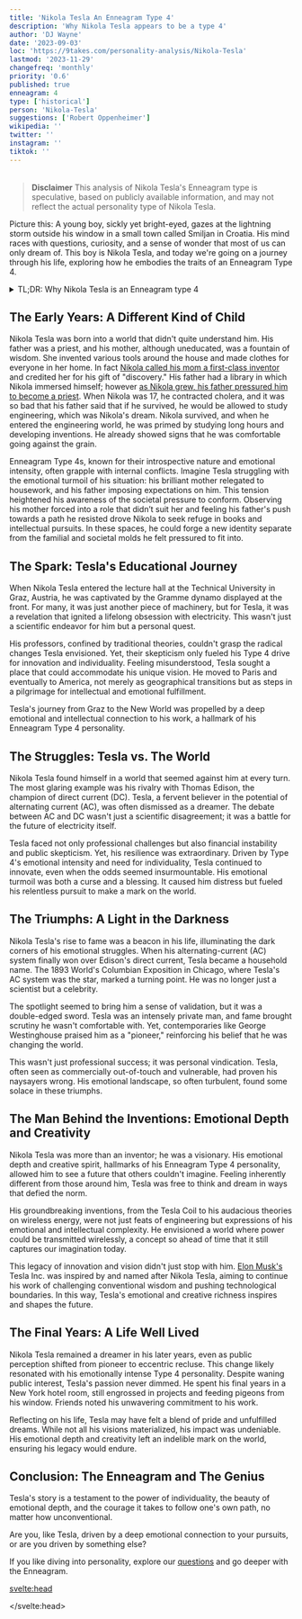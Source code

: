 ```yaml
---
title: 'Nikola Tesla An Enneagram Type 4'
description: 'Why Nikola Tesla appears to be a type 4'
author: 'DJ Wayne'
date: '2023-09-03'
loc: 'https://9takes.com/personality-analysis/Nikola-Tesla'
lastmod: '2023-11-29'
changefreq: 'monthly'
priority: '0.6'
published: true
enneagram: 4
type: ['historical']
person: 'Nikola-Tesla'
suggestions: ['Robert Oppenheimer']
wikipedia: ''
twitter: ''
instagram: ''
tiktok: ''
---
```


<!-- // notes:  -->

<script>
	import  PopCard  from "$lib/components/atoms/PopCard.svelte";
import BlogPurpose from '$lib/components/blog/BlogPurpose.svelte'
</script>

<div
  style="display: flex;
    justify-content: center;
    margin: 1rem 0;
  "
>
  <PopCard
    image={`/types/4s/${'Nikola-Tesla'}.webp`}
    showIcon={false}
    enneagramType="4"
    displayText="Nikola Tesla"
    subtext=""
  />
</div>

> **Disclaimer** This analysis of Nikola Tesla's Enneagram type is speculative, based on publicly available information, and may not reflect the actual personality type of Nikola Tesla.

<p class="firstLetter">Picture this: A young boy, sickly yet bright-eyed, gazes at the lightning storm outside his window in a small town called Smiljan in Croatia. His mind races with questions, curiosity, and a sense of wonder that most of us can only dream of. This boy is Nikola Tesla, and today we're going on a journey through his life, exploring how he embodies the traits of an Enneagram Type 4.</p>

<details>
<summary class="accordion">TL;DR: Why Nikola Tesla is an Enneagram type 4 </summary>
<div class="panel">
<ul>
<li><b>Visionary Inventor</b>: When we think of Nikola Tesla, his groundbreaking inventions like the Tesla Coil and theories on wireless energy come to mind. These weren't just scientific endeavors; they were a personal quest. As a Type 4, Tesla's emotional depth and creativity fueled his relentless pursuit of innovation.
</li>
<li><b>Inner World</b>: Tesla's daily life was a blend of emotional intensity and intellectual curiosity. While the world saw his inventions, they didn't see the emotional and creative processes that drove him. His Type 4 personality thrived on feeling different, allowing him to dream and think in ways that defied the norm.
</li>
<li><b>Controversial Figure</b>: Tesla's later years saw him labeled as an eccentric recluse, a shift from his earlier fame. This can be traced back to the Type 4's core fear of being insignificant or misunderstood. While this perception may have been controversial, it invites empathy as it echoes the emotional struggles inherent to Type 4s.
</li>
<li><b>Core Motivation</b>: At the heart of Tesla's actions was his core Type 4 motivation to be unique and to make a lasting impact on the world. Whether he was challenging Edison in the "War of Currents" or feeding pigeons in solitude, every action was a step towards fulfilling this deep-seated need for significance.
</li>
</ul>
  </div>
</details>

## The Early Years: A Different Kind of Child

Nikola Tesla was born into a world that didn't quite understand him. His father was a priest, and his mother, although uneducated, was a fountain of wisdom. She invented various tools around the house and made clothes for everyone in her home. In fact <a class="external-link" target="_blank" rel="noopener noreferrer" href="https://www.plitvicetimes.com/teslas-mother-georgina-duka-tesla/">Nikola called his mom a first-class inventor</a> and credited her for his gift of "discovery." His father had a library in which Nikola immersed himself; however <a class="external-link" target="_blank" rel="noopener noreferrer" href="https://www.pbs.org/tesla/ll/ll_early.html" >as Nikola grew, his father pressured him to become a priest</a>. When Nikola was 17, he contracted cholera, and it was so bad that his father said that if he survived, he would be allowed to study engineering, which was Nikola's dream. Nikola survived, and when he entered the engineering world, he was primed by studying long hours and developing inventions. He already showed signs that he was comfortable going against the grain.

Enneagram Type 4s, known for their introspective nature and emotional intensity, often grapple with internal conflicts. Imagine Tesla struggling with the emotional turmoil of his situation: his brilliant mother relegated to housework, and his father imposing expectations on him. This tension heightened his awareness of the societal pressure to conform. Observing his mother forced into a role that didn’t suit her and feeling his father's push towards a path he resisted drove Nikola to seek refuge in books and intellectual pursuits. In these spaces, he could forge a new identity separate from the familial and societal molds he felt pressured to fit into.

## The Spark: Tesla's Educational Journey

When Nikola Tesla entered the lecture hall at the Technical University in Graz, Austria, he was captivated by the Gramme dynamo displayed at the front. For many, it was just another piece of machinery, but for Tesla, it was a revelation that ignited a lifelong obsession with electricity. This wasn't just a scientific endeavor for him but a personal quest.

His professors, confined by traditional theories, couldn't grasp the radical changes Tesla envisioned. Yet, their skepticism only fueled his Type 4 drive for innovation and individuality. Feeling misunderstood, Tesla sought a place that could accommodate his unique vision. He moved to Paris and eventually to America, not merely as geographical transitions but as steps in a pilgrimage for intellectual and emotional fulfillment.

Tesla's journey from Graz to the New World was propelled by a deep emotional and intellectual connection to his work, a hallmark of his Enneagram Type 4 personality.

## The Struggles: Tesla vs. The World

Nikola Tesla found himself in a world that seemed against him at every turn. The most glaring example was his rivalry with Thomas Edison, the champion of direct current (DC). Tesla, a fervent believer in the potential of alternating current (AC), was often dismissed as a dreamer. The debate between AC and DC wasn't just a scientific disagreement; it was a battle for the future of electricity itself.

Tesla faced not only professional challenges but also financial instability and public skepticism. Yet, his resilience was extraordinary. Driven by Type 4's emotional intensity and need for individuality, Tesla continued to innovate, even when the odds seemed insurmountable. His emotional turmoil was both a curse and a blessing. It caused him distress but fueled his relentless pursuit to make a mark on the world.

## The Triumphs: A Light in the Darkness

Nikola Tesla's rise to fame was a beacon in his life, illuminating the dark corners of his emotional struggles. When his alternating-current (AC) system finally won over Edison's direct current, Tesla became a household name. The 1893 World's Columbian Exposition in Chicago, where Tesla's AC system was the star, marked a turning point. He was no longer just a scientist but a celebrity.

The spotlight seemed to bring him a sense of validation, but it was a double-edged sword. Tesla was an intensely private man, and fame brought scrutiny he wasn't comfortable with. Yet, contemporaries like George Westinghouse praised him as a "pioneer," reinforcing his belief that he was changing the world.

This wasn't just professional success; it was personal vindication. Tesla, often seen as commercially out-of-touch and vulnerable, had proven his naysayers wrong. His emotional landscape, so often turbulent, found some solace in these triumphs.

## The Man Behind the Inventions: Emotional Depth and Creativity

Nikola Tesla was more than an inventor; he was a visionary. His emotional depth and creative spirit, hallmarks of his Enneagram Type 4 personality, allowed him to see a future that others couldn't imagine. Feeling inherently different from those around him, Tesla was free to think and dream in ways that defied the norm.

His groundbreaking inventions, from the Tesla Coil to his audacious theories on wireless energy, were not just feats of engineering but expressions of his emotional and intellectual complexity. He envisioned a world where power could be transmitted wirelessly, a concept so ahead of time that it still captures our imagination today.

This legacy of innovation and vision didn't just stop with him. <a href="/personality-analysis/Elon-Musk" >Elon Musk's</a> Tesla Inc. was inspired by and named after Nikola Tesla, aiming to continue his work of challenging conventional wisdom and pushing technological boundaries. In this way, Tesla's emotional and creative richness inspires and shapes the future.

## The Final Years: A Life Well Lived

Nikola Tesla remained a dreamer in his later years, even as public perception shifted from pioneer to eccentric recluse. This change likely resonated with his emotionally intense Type 4 personality. Despite waning public interest, Tesla's passion never dimmed. He spent his final years in a New York hotel room, still engrossed in projects and feeding pigeons from his window. Friends noted his unwavering commitment to his work.

Reflecting on his life, Tesla may have felt a blend of pride and unfulfilled dreams. While not all his visions materialized, his impact was undeniable. His emotional depth and creativity left an indelible mark on the world, ensuring his legacy would endure.

<BlogPurpose/>

## Conclusion: The Enneagram and The Genius

Tesla's story is a testament to the power of individuality, the beauty of emotional depth, and the courage it takes to follow one's own path, no matter how unconventional.

Are you, like Tesla, driven by a deep emotional connection to your pursuits, or are you driven by something else?

If you like diving into personality, explore our <a href="/questions" >questions</a> and go deeper with the Enneagram.

<svelte:head>

<script type="application/ld+json">
{
  "@context": "http://schema.org",
  "@graph": [
    {
      "@type": "Article",
      "articleBody": "This article explores the life and personality of Nikola Tesla through the lens of an Enneagram Type 4. Known for his emotional depth, creativity, and resilience, Tesla embodies many characteristics of Type 4 personalities. The article discusses various facets of Tesla's life that demonstrate his Type 4 characteristics, including his educational journey, struggles, triumphs, and final years.",
      "creator": {
        "@type": "Person",
        "name": "DJ Wayne",
        "sameAs": ["https://www.instagram.com/djwayne3/", "https://www.youtube.com/@djwayne3", "https://www.linkedin.com/in/davidtwayne/", "https://twitter.com/djwayne3"
        ]
      },
      "author": {
        "@type": "Person",
        "name": "DJ Wayne",
        "sameAs": ["https://www.instagram.com/djwayne3/", "https://www.youtube.com/@djwayne3", "https://www.linkedin.com/in/davidtwayne/", "https://twitter.com/djwayne3"]
      },
      "dateModified": {
        "@type": "Date",
        "@value": "2023-11-29"
      },
      "datePublished": {
        "@type": "Date",
        "@value": "2023-09-03"
      },
      "description": "This blog post examines the reasons why Nikola Tesla might be an Enneagram Type 4. It focuses on his personality traits, his motivations, his inner world, controversies he faced, and how these elements might be related to the core attributes of a Type 4.",
      "headline": "Nikola Tesla's Personality: An Enneagram Type 4",
      "image": {
        "@type": "ImageObject",
        "height": 900,
        "url": "https://9takes.com/types/4s/Nikola-Tesla.webp",
        "width": 900
      },
      "mainEntityOfPage": {
        "@id": "https://9takes.com/personality-analysis/Nikola-Tesla",
        "@type": "WebPage"
      },
      "mentions": {
        "@type": "Person",
        "name": "Nikola Tesla",
        "sameAs": ["https://en.wikipedia.org/wiki/Nikola_Tesla", "https://www.britannica.com/biography/Nikola-Tesla"]
      },
      "publisher": {
        "@type": "Organization",
        "sameAs": ["https://www.instagram.com/9takesdotcom/", "https://twitter.com/9takesdotcom"],
        "logo": {
          "@type": "ImageObject",
          "url": "https://9takes.com/brand/aero.png"
        },
        "name": "9takes"
      }
    },
    {
      "@type": "FAQPage",
      "mainEntity": [
        {
          "@type": "Question",
          "acceptedAnswer": {
            "@type": "Answer",
            "text": "Nikola Tesla exhibits many characteristics associated with Enneagram Type 4 personalities. This includes his emotional depth, creativity, and resilience. These characteristics are deeply rooted in his desire to be unique and make a meaningful impact on the world, which is a core motivation for Type 4 individuals."
          },
          "name": "Why is Nikola Tesla considered an Enneagram Type 4?"
        },
        {
          "@type": "Question",
          "acceptedAnswer": {
            "@type": "Answer",
            "text": "Tesla's groundbreaking inventions, his emotional connection to his work, and his ability to persevere through public controversies are all indicative of his Type 4 personality. Moreover, his constant pursuit of innovation and his dedication to his personal vision also reflect the strengths and growth potential of Type 4 individuals."
          },
          "name": "What are some examples of Nikola Tesla's Type 4 characteristics?"
        },
        {
          "@type": "Question",
          "acceptedAnswer": {
            "@type": "Answer",
            "text": "Nikola Tesla was known for his emotional depth and creativity. He was ahead of his time, envisioning a future that many couldn't see. His feeling of being different allowed him to think and dream differently, leading to inventions and theories that were revolutionary. Tesla Motors, founded by Elon Musk, was inspired by Nikola Tesla's work."
          },
          "name": "What is Nikola Tesla's personality?"
        },
        {
          "@type": "Question",
          "acceptedAnswer": {
            "@type": "Answer",
            "text": "Nikola Tesla is an Enneagram type 4, also known as The Individualist. This Enneagram type is emotionally deep, creative, and resilient, often motivated by a desire to be unique and to make a meaningful impact on the world."
          },
          "name": "What is Nikola Tesla's Enneagram type?"
        }
      ]
    }
  ]
}

</script>

</svelte:head>

<style lang="scss"></style>
